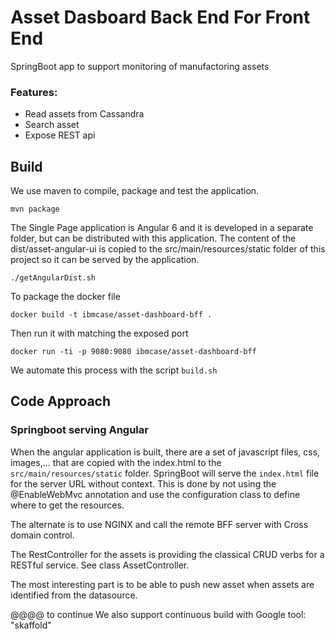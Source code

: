 # Asset Dasboard Back End For Front End
SpringBoot app to support monitoring of manufactoring assets

### Features:
* Read assets from Cassandra
* Search asset
* Expose REST api


## Build
We use maven to compile, package and test the application.
```
mvn package
```

The Single Page application is Angular 6 and it is developed in a separate folder, but can be distributed with this application.
The content of the dist/asset-angular-ui is copied to the src/main/resources/static folder of this project so it can be served by the application.

```
./getAngularDist.sh
```

To package the docker file
```
docker build -t ibmcase/asset-dashboard-bff .
```
Then run it with matching the exposed port
```
docker run -ti -p 9080:9080 ibmcase/asset-dashboard-bff
```
We automate this process with the script `build.sh`

## Code Approach
### Springboot serving Angular
When the angular application is built, there are a set of javascript files, css, images,... that are copied with the index.html to the  `src/main/resources/static` folder. SpringBoot will serve the `index.html` file for the server URL without context. This is done by not using the @EnableWebMvc annotation and use the configuration class to define where to get the resources.

The alternate is to use NGINX and call the remote BFF server with Cross domain control.  

The RestController for the assets is providing the classical CRUD verbs for a RESTful service. See class AssetController.

The most interesting part is to be able to push new asset when assets are identified from the datasource.

@@@@ to continue
We also support continuous build with Google tool: "skaffold"
